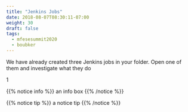 ```yaml
---
title: "Jenkins Jobs"
date: 2018-08-07T08:30:11-07:00
weight: 30
draft: false
tags:
  - mfesesummit2020
  - boubker
---
```


We have already created three Jenkins jobs in your folder. Open one of them and investigate what they do 

1 

{{% notice info %}}
an info box 
{{% /notice %}}

{{% notice tip %}}
a notice tip 
{{% /notice %}}
